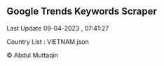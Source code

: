 

## Google Trends Keywords Scraper 
 
Last Update 09-04-2023 , 07:41:27

Country List :
VIETNAM.json



© Abdul Muttaqin 
